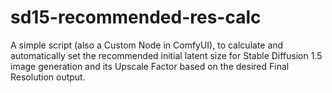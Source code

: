 # sd15-recommended-res-calc
A simple script (also a Custom Node in ComfyUI), to calculate and automatically set the recommended initial latent size for Stable Diffusion 1.5 image generation and its Upscale Factor based on the desired Final Resolution output.
